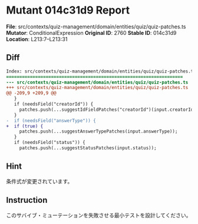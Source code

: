 # Mutant 014c31d9 Report

**File**: src/contexts/quiz-management/domain/entities/quiz/quiz-patches.ts
**Mutator**: ConditionalExpression
**Original ID**: 2760
**Stable ID**: 014c31d9
**Location**: L213:7–L213:31

## Diff

```diff
Index: src/contexts/quiz-management/domain/entities/quiz/quiz-patches.ts
===================================================================
--- src/contexts/quiz-management/domain/entities/quiz/quiz-patches.ts	original
+++ src/contexts/quiz-management/domain/entities/quiz/quiz-patches.ts	mutated #2760
@@ -209,9 +209,9 @@
   }
   if (needsField("creatorId")) {
     patches.push(...suggestIdFieldPatches("creatorId")(input.creatorId));
   }
-  if (needsField("answerType")) {
+  if (true) {
     patches.push(...suggestAnswerTypePatches(input.answerType));
   }
   if (needsField("status")) {
     patches.push(...suggestStatusPatches(input.status));
```

## Hint

条件式が変更されています。

## Instruction

このサバイブ・ミューテーションを失敗させる最小テストを設計してください。
